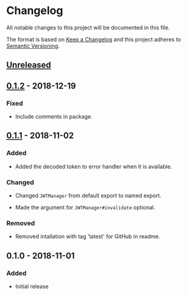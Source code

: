 # Changelog

All notable changes to this project will be documented in this file.

The format is based on [Keep a Changelog](http://keepachangelog.com/en/1.0.0/)
and this project adheres to [Semantic Versioning](http://semver.org/spec/v2.0.0.html).

## [Unreleased]

## [0.1.2] - 2018-12-19

### Fixed

- Include comments in package.

## [0.1.1] - 2018-11-02

### Added

- Added the decoded token to error handler when it is available.

### Changed

- Changed `JWTManager` from default export to named export.

- Made the argument for `JWTManager#invalidate` optional.

### Removed

- Removed intallation with tag 'latest' for GitHub in readme.

## 0.1.0 - 2018-11-01

### Added

- Initial release

[Unreleased]: https://github.com/revam/node-jwt-manager/compare/v0.1.2...HEAD
[0.1.2]: https://github.com/revam/node-jwt-manager/compare/v0.1.1...v0.1.2
[0.1.1]: https://github.com/revam/node-jwt-manager/compare/v0.1.0...v0.1.1
